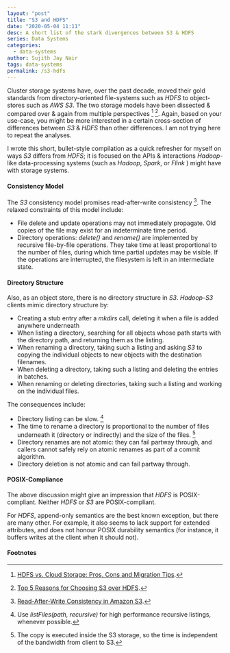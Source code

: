 ```yaml
---
layout: "post"
title: "S3 and HDFS"
date: "2020-05-04 11:11"
desc: A short list of the stark divergences between S3 & HDFS
series: Data Systems
categories:
  - data-systems
author: Sujith Jay Nair
tags: data-systems
permalink: /s3-hdfs
---
```

Cluster storage systems have, over the past decade, moved their gold standards from directory-oriented file-systems such as _HDFS_ to object-stores such as _AWS S3_. The two storage models have been dissected & compared over & again from multiple perspectives [^1] [^2]. Again, based on your use-case, you might be more interested in a certain cross-section of differences between _S3_ & _HDFS_ than other differences. I am not trying here to repeat the analyses.

I wrote this short, bullet-style compilation as a quick refresher for myself on ways _S3_ differs from _HDFS_; it is focused on the APIs & interactions _Hadoop_-like data-processing systems (such as _Hadoop_, _Spark_, or _Flink_ ) might have with storage systems.

#### Consistency Model

The _S3_ consistency model promises read-after-write consistency [^3]. The relaxed constraints of this model include:
  - File delete and update operations may not immediately propagate. Old copies of the file may exist for an indeterminate time period.
  - Directory operations: *delete()* and *rename()* are implemented by recursive file-by-file operations. They take time at least proportional to the number of files, during which time partial updates may be visible. If the operations are interrupted, the filesystem is left in an intermediate state.

#### Directory Structure

Also, as an object store, there is no directory structure in _S3_. _Hadoop-S3_ clients mimic directory structure by:
  - Creating a stub entry after a *mkdirs* call, deleting it when a file is added anywhere underneath
  - When listing a directory, searching for all objects whose path starts with the directory path, and returning them as the listing.
  - When renaming a directory, taking such a listing and asking _S3_ to copying the individual objects to new objects with the destination filenames.
  - When deleting a directory, taking such a listing and deleting the entries in batches.
  - When renaming or deleting directories, taking such a listing and working on the individual files.

The consequences include:

  - Directory listing can be slow. [^4]
  - The time to rename a directory is proportional to the number of files underneath it (directory or indirectly) and the size of the files. [^5]
  - Directory renames are not atomic: they can fail partway through, and callers cannot safely rely on atomic renames as part of a commit algorithm.
  - Directory deletion is not atomic and can fail partway through.

#### POSIX-Compliance

The above discussion might give an impression that _HDFS_ is POSIX-compliant. Neither _HDFS_ or _S3_ are POSIX-compliant.

For _HDFS_, append-only semantics are the best known exception, but there are many other.  For example, it also seems to lack support for extended attributes, and does not honour POSIX durability semantics (for instance, it buffers writes at the client when it should not).

#### Footnotes
[^1]: [HDFS vs. Cloud Storage: Pros, Cons and Migration Tips](https://cloud.google.com/blog/products/storage-data-transfer/hdfs-vs-cloud-storage-pros-cons-and-migration-tips).
[^2]: [Top 5 Reasons for Choosing S3 over HDFS](https://databricks.com/blog/2017/05/31/top-5-reasons-for-choosing-s3-over-hdfs.html).
[^3]: [Read-After-Write Consistency in Amazon S3](https://shlomoswidler.com/2009/12/read-after-write-consistency-in-amazon.html).
[^4]: Use *listFiles(path, recursive)* for high performance recursive listings, whenever possible.
[^5]: The copy is executed inside the S3 storage, so the time is independent of the bandwidth from client to S3.
